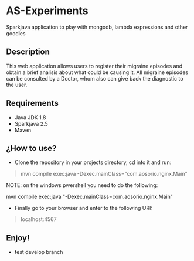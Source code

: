 ﻿# AS-Experiments
Sparkjava application to play with mongodb, lambda expressions and other goodies

## Description
This web application allows users to register their migraine episodes and obtain a brief analisis about what could be causing it.
All migraine episodes can be consulted by a Doctor, whom also can give back the diagnostic to the user.

## Requirements

* Java JDK 1.8
* Sparkjava 2.5
* Maven

## ¿How to use?

* Clone the repository in your projects directory, cd into it and run:

> mvn compile exec:java -Dexec.mainClass="com.aosorio.nginx.Main"

NOTE: on the windows pwershell you need to do the following:

mvn compile exec:java "-Dexec.mainClass=com.aosorio.nginx.Main"


* Finally go to your browser and enter to the following URI:

> localhost:4567


## Enjoy!

* test develop branch
